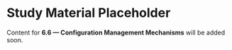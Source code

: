 # Study Material Placeholder

Content for **6.6 — Configuration Management Mechanisms** will be added soon.
